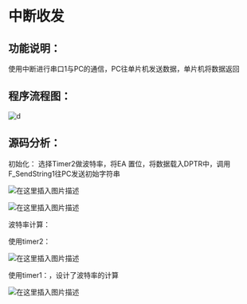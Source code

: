 # 中断收发

## 功能说明：

使用中断进行串口1与PC的通信，PC往单片机发送数据，单片机将数据返回

## 程序流程图：

![d](C:\Users\林俊浩\Desktop\嵌软.png)

## 源码分析：



初始化： 选择Timer2做波特率，将EA 置位，将数据载入DPTR中，调用F_SendString1往PC发送初始字符串

![在这里插入图片描述](https://img-blog.csdnimg.cn/20181116175647241.png)

![在这里插入图片描述](https://img-blog.csdnimg.cn/20181116175836235.png)

波特率计算：

使用timer2：

![在这里插入图片描述](https://img-blog.csdnimg.cn/20181116180957834.png)

使用timer1：，设计了波特率的计算

![在这里插入图片描述](https://img-blog.csdnimg.cn/20181116181113454.png)





